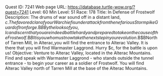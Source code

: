 Quest ID: 7241
Web page URL: https://database.turtle-wow.org/?quest=7241
Level: 60
Min Level: 51
Race: 178
Title: In Defense of Frostwolf
Description: The drums of war sound off in a distant land, $c. The favored clan of your Warchief is under attack from the nefarious Stormpike Guard of Ironforge.$B$BBy the looks of you, I can discern that you are indeed battle hardy and prepared to take on the cause of the Frostwolf.$B$BIt is you who must now take the next step in your evolution.$B$BNorth of Tarren Mill, in Alterac,you will find the entrance to Alterac Valley. It is there that you will find Warmaster Laggrond. Hurry $c, for the battle is upon us!
Objective: Venture to Alterac Valley, located in the Alterac Mountains. Find and speak with Warmaster Laggrond - who stands outside the tunnel entrance - to begin your career as a soldier of Frostwolf. You will find Alterac Valley north of Tarren Mill at the base of the Alterac Mountains.
